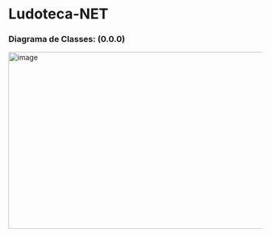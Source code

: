# Ludoteca-NET

### Diagrama de Classes: (0.0.0)
<img width="555" height="352" alt="image" src="https://github.com/user-attachments/assets/376d74d4-7dd4-4a5d-ab34-74785e64a73e" />

